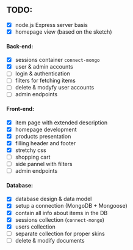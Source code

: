 ## TODO:

- [x] node.js Express server basis
- [x] homepage view (based on the sketch)

#### Back-end:
- [x] sessions container `connect-mongo`
- [x] user & admin accounts
- [ ] login & authentication
- [ ] filters for fetching items
- [ ] delete & modyfy user accounts
- [ ] admin endpoints

#### Front-end:
- [x] item page with extended description
- [x] homepage development
- [x] products presentation
- [x] filling header and footer
- [x] stretchy css
- [ ] shopping cart
- [ ] side pannel with filters
- [ ] admin endpoints

#### Database:
- [x] database design & data model
- [x] setup a connection (MongoDB + Mongoose)
- [x] contain all info about items in the DB
- [x] sessions collection (`connect-mongo`)
- [x] users collection
- [ ] separate collection for proper skins
- [ ] delete & modify documents
